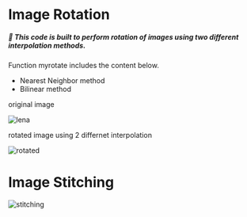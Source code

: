 
# Image Rotation
##### 🎯 This code is built to perform rotation of images using two different interpolation methods.

Function myrotate includes the content below.
- Nearest Neighbor method
- Bilinear method

original image

![lena](https://user-images.githubusercontent.com/68745418/114805448-02c99d00-9dde-11eb-8c91-1160d32cde85.jpg)

rotated image using 2 differnet interpolation

![rotated](https://user-images.githubusercontent.com/68745418/114804828-e9742100-9ddc-11eb-9c6d-9f6dd985b577.png)

# Image Stitching
![stitching](https://user-images.githubusercontent.com/68745418/114806375-a10a3280-9ddf-11eb-925b-c5a2d239e661.png)
